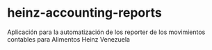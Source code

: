 # heinz-accounting-reports
Aplicación para la automatización de los reporter de los movimientos contables para Alimentos Heinz Venezuela
